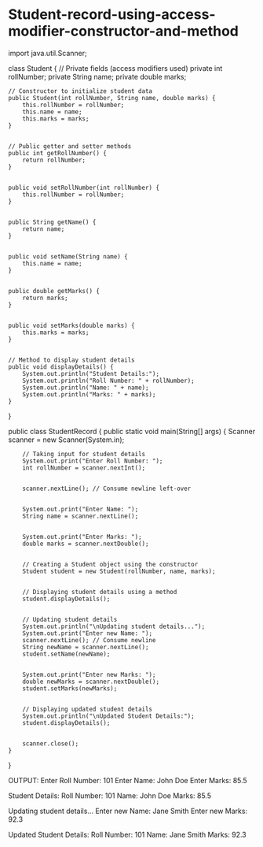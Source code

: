 # Student-record-using-access-modifier-constructor-and-method
import java.util.Scanner;


class Student {
    // Private fields (access modifiers used)
    private int rollNumber;
    private String name;
    private double marks;


    // Constructor to initialize student data
    public Student(int rollNumber, String name, double marks) {
        this.rollNumber = rollNumber;
        this.name = name;
        this.marks = marks;
    }


    // Public getter and setter methods
    public int getRollNumber() {
        return rollNumber;
    }


    public void setRollNumber(int rollNumber) {
        this.rollNumber = rollNumber;
    }


    public String getName() {
        return name;
    }


    public void setName(String name) {
        this.name = name;
    }


    public double getMarks() {
        return marks;
    }


    public void setMarks(double marks) {
        this.marks = marks;
    }


    // Method to display student details
    public void displayDetails() {
        System.out.println("Student Details:");
        System.out.println("Roll Number: " + rollNumber);
        System.out.println("Name: " + name);
        System.out.println("Marks: " + marks);
    }
}


public class StudentRecord {
    public static void main(String[] args) {
        Scanner scanner = new Scanner(System.in);


        // Taking input for student details
        System.out.print("Enter Roll Number: ");
        int rollNumber = scanner.nextInt();


        scanner.nextLine(); // Consume newline left-over


        System.out.print("Enter Name: ");
        String name = scanner.nextLine();


        System.out.print("Enter Marks: ");
        double marks = scanner.nextDouble();


        // Creating a Student object using the constructor
        Student student = new Student(rollNumber, name, marks);


        // Displaying student details using a method
        student.displayDetails();


        // Updating student details
        System.out.println("\nUpdating student details...");
        System.out.print("Enter new Name: ");
        scanner.nextLine(); // Consume newline
        String newName = scanner.nextLine();
        student.setName(newName);


        System.out.print("Enter new Marks: ");
        double newMarks = scanner.nextDouble();
        student.setMarks(newMarks);


        // Displaying updated student details
        System.out.println("\nUpdated Student Details:");
        student.displayDetails();


        scanner.close();
    }
}


OUTPUT:
Enter Roll Number: 101
Enter Name: John Doe
Enter Marks: 85.5


Student Details:
Roll Number: 101
Name: John Doe
Marks: 85.5


Updating student details...
Enter new Name: Jane Smith
Enter new Marks: 92.3


Updated Student Details:
Roll Number: 101
Name: Jane Smith
Marks: 92.3
